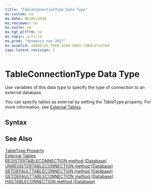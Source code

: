 ```yaml
---
title: "TableConnectionType Data Type"
ms.custom: na
ms.date: 06/05/2016
ms.reviewer: na
ms.suite: na
ms.tgt_pltfrm: na
ms.topic: article
ms.prod: "dynamics-nav-2017"
ms.assetid: e066bcd1-fbb0-4209-b9b5-738dcefa2fe4
caps.latest.revision: 2
---
```

# TableConnectionType Data Type
Use variables of this data type to specify the type of connection to an external database.  
  
 You can specify tables as external by setting the TableType property. For more information, see [External Tables](External-Tables.md).  
  
## Syntax  
  
## See Also  
 [TableType Property](devenv-tabletype-property.md)   
 [External Tables](External-Tables.md)   
 [REGISTERTABLECONNECTION method (Database)](../methods/devenv-registertableconnection-method-database.md) 
 [UNREGISTERTABLECONNECTION method (Database)](../methods/devenv-unregistertableconnection-method-database.md)   
 [SETDEFAULTTABLECONNECTION method (Database)](../methods/devenv-setdefaulttableconnection-method-database.md)   
 [GETDEFAULTTABLECONNECTION method (Database)](../methods/devenv-getdefaulttableconnection-method-database.md)   
 [HASTABLECONNECTION method (Database)](../methods/devenv-hastableconnection-method-database.md)
